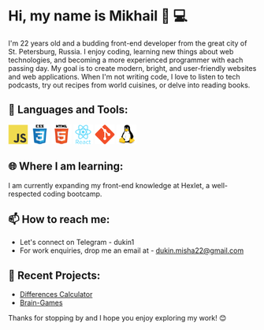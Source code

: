 # Hi, my name is Mikhail 👋 :computer:

I'm 22 years old and a budding front-end developer from the great city of St. Petersburg, Russia. I enjoy coding, learning new things about web technologies, and becoming a more experienced programmer with each passing day. My goal is to create modern, bright, and user-friendly websites and web applications.
When I'm not writing code, I love to listen to tech podcasts, try out recipes from world cuisines, or delve into reading books.

## :rocket: Languages and Tools:
<p align="left">
  <img src="https://raw.githubusercontent.com/devicons/devicon/master/icons/javascript/javascript-original.svg" alt="javascript" width="40" height="40" />
  <img src="https://raw.githubusercontent.com/devicons/devicon/master/icons/css3/css3-original-wordmark.svg" alt="css3" width="40" height="40" />
  <img src="https://raw.githubusercontent.com/devicons/devicon/master/icons/html5/html5-original-wordmark.svg" alt="html5" width="40" height="40" />
  <img src="https://raw.githubusercontent.com/devicons/devicon/master/icons/react/react-original-wordmark.svg" alt="react" width="40" height="40" />
  <img src="https://raw.githubusercontent.com/devicons/devicon/master/icons/git/git-original.svg" alt="git" width="40" height="40" />
  <img src="https://raw.githubusercontent.com/devicons/devicon/master/icons/linux/linux-original.svg" alt="linux" width="40" height="40" />
</p>

## 🌐 Where I am learning:
I am currently expanding my front-end knowledge at Hexlet, a well-respected coding bootcamp.

## 📫 How to reach me:
- Let's connect on Telegram - dukin1
- For work enquiries, drop me an email at - dukin.misha22@gmail.com

## :muscle: Recent Projects:
- [Differences Calculator](https://github.com/duker221/frontend-project-46) 
- [Brain-Games](https://github.com/duker221/frontend-project-44) 

Thanks for stopping by and I hope you enjoy exploring my work! 😊

